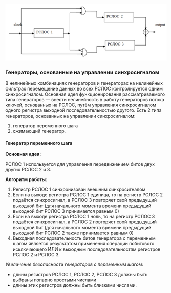 ![](Scheme.png)

### Генераторы, основанные на управлении синхросигналом
В нелинейных комбинациях генераторов и генераторах на нелинейных фильтрах перемещение данных во всех РСЛОС контролируется одним синхросигналом.
Основная идея функционирования рассматриваемого типа генераторов — внести нелинейность в работу генераторов потока ключей, основанных на РСЛОС, путём управления синхросигналом одного регистра выходной последовательностью другого.
Есть 2 типа генераторов, основанных на управлении синхросигналом:
1. генератор переменного шага 
2. сжимающий генератор.

#### Генератор переменного шага

**Основная идея:**

РСЛОС 1 используется для управления передвижением битов двух других РСЛОС 2 и 3.

**Алгоритм работы:**

1. Регистр РСЛОС 1 синхронизован внешним синхросигналом
2. Если на выходе регистра РСЛОС 1 единица, то на регистр РСЛОС 2 подаётся синхросигнал, а РСЛОС 3 повторяет свой предыдущий выходной бит (для начального момента времени предыдущий выходной бит РСЛОС 3 принимается равным 0)
3. Если на выходе регистра РСЛОС 1 ноль, то на регистр РСЛОС 3 подаётся синхросигнал, а РСЛОС 2 повторяет свой предыдущий выходной бит (для начального момента времени предыдущий выходной бит РСЛОС 2 также принимается равным 0)
4. Выходная последовательность битов генератора с переменным шагом является результатом применения операции побитового исключающего ИЛИ к выходным последовательностям регистров РСЛОС 2 и РСЛОС 3.

*Увеличение безопасности генераторов с переменным шагом:*

* длины регистров РСЛОС 1, РСЛОС 2, РСЛОС 3 должны быть выбраны попарно простыми числами
* длины этих регистров должны быть близкими числами.
